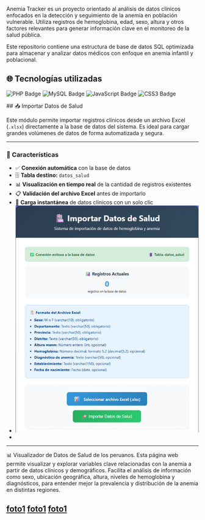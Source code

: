 Anemia Tracker es un proyecto orientado al análisis de datos clínicos enfocados en la detección y seguimiento de la anemia en población vulnerable. Utiliza registros de hemoglobina, edad, sexo, altura y otros factores relevantes para generar información clave en el monitoreo de la salud pública.

Este repositorio contiene una estructura de base de datos SQL optimizada para almacenar y analizar datos médicos con enfoque en anemia infantil y poblacional.

## 🌐 Tecnologías utilizadas

<p align="left">
  <img src="https://img.shields.io/badge/PHP-777BB4?style=for-the-badge&logo=php&logoColor=white" alt="PHP Badge"/>
  <img src="https://img.shields.io/badge/MySQL-4479A1?style=for-the-badge&logo=mysql&logoColor=white" alt="MySQL Badge"/>
  <img src="https://img.shields.io/badge/JavaScript-F7DF1E?style=for-the-badge&logo=javascript&logoColor=black" alt="JavaScript Badge"/>
  <img src="https://img.shields.io/badge/CSS3-1572B6?style=for-the-badge&logo=css3&logoColor=white" alt="CSS3 Badge"/>
</p>
## 📥 Importar Datos de Salud

Este módulo permite importar registros clínicos desde un archivo Excel (`.xlsx`) directamente a la base de datos del sistema. Es ideal para cargar grandes volúmenes de datos de forma automatizada y segura.

---

### 🧩 Características

- ✅ **Conexión automática** con la base de datos
- 🗄️ **Tabla destino:** `datos_salud`
- 📊 **Visualización en tiempo real** de la cantidad de registros existentes
- 📋 **Validación del archivo Excel** antes de importarlo
- 🚀 **Carga instantánea** de datos clínicos con un solo clic
- ![foto1](images/image.png)
- 
-------------------------------------------------------------------------------------------------------------------------------------------------------------------------------------------
📊 Visualizador de Datos de Salud de los peruanos.
Esta página web permite visualizar y explorar variables clave relacionadas con la anemia a partir de datos clínicos y demográficos. Facilita el análisis de información como sexo, ubicación geográfica, altura, niveles de hemoglobina y diagnósticos, para entender mejor la prevalencia y distribución de la anemia en distintas regiones.

[foto1](images/image1.png)
[foto1](images/image2.png)
[foto1](images/image3.png)
---

